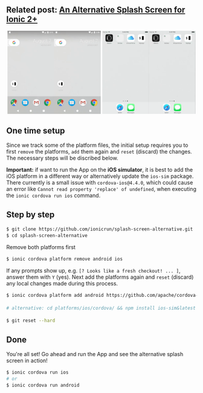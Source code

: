 ## Related post: [An Alternative Splash Screen for Ionic 2+](https://www.ionicrun.com/an-alternative-splash-screen-for-ionic-2/)

<p align="center">
  <img src="splash-screen-android-default-vs-alternative.gif" width="49%" title="An alternative splash screen implementation preview for Android">
  <img src="splash-screen-ios-default-vs-alternative.gif" width="49%" title="An alternative splash screen implementation preview for iOS">
</p>

## One time setup

Since we track some of the platform files, the initial setup requires you to first `remove` the platforms, `add` them again and `reset` (discard) the changes. The necessary steps will be discribed below.

__Important:__ if want to run the App on the __iOS simulator__, it is best to add the iOS platform in a different way or alternatively update the `ios-sim` package. There currently is a small issue with `cordova-ios@4.4.0`, which could cause an error like `Cannot read property 'replace' of undefined`, when executing the `ionic cordova run ios` command.

## Step by step

```bash
$ git clone https://github.com/ionicrun/splash-screen-alternative.git
$ cd splash-screen-alternative
```
Remove both platforms first
```bash
$ ionic cordova platform remove android ios
```

If any prompts show up, e.g. `[? Looks like a fresh checkout! ... ]`, answer them with `Y` (yes). Next add the platforms again and `reset` (discard) any local changes made during this process.

```bash
$ ionic cordova platform add android https://github.com/apache/cordova-ios.git#4.4.0-ios-sim

# alternative: cd platforms/ios/cordova/ && npm install ios-sim&latest

$ git reset --hard
```

## Done

You're all set! Go ahead and run the App and see the alternative splash screen in action!

```bash
$ ionic cordova run ios
# or
$ ionic cordova run android
```